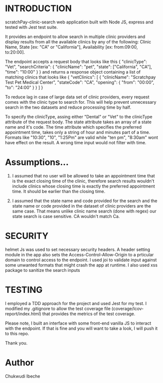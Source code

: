 # INTRODUCTION

scratchPay-clinic-search web application built with Node JS, express and tested with Jest test suite.

It provides an endpoint to allow search in multiple clinic providers and display results from all the available clinics by any of the following: Clinic Name, State [ex: "CA" or "California"], Availability [ex: from:09:00, to:20:00].

The endpoint accepts a request body that looks like this
{
"clinicType": "Vet",
"searchCriteria": {
"clinicName": "pet",
"state": ["California", "CA"],
"time": "10:00"
}
}
and returns a response object containing a list of matching clinics that looks like
{
"vetClinics": [
{
"clinicName": "Scratchpay Test Pet Medical Center",
"stateCode": "CA",
"opening": {
"from": "00:00",
"to": "24:00"
}
}
]
}

To reduce lag in case of large data set of clinic providers, every request comes with the clinic type to search for. This will help prevent unnecessary search in the two datasets and reduce processing time by half.

To specify the clinicType, assing either "Dental" or "Vet" to the clinicType attribute of the request body.
The state attribute takes an array of a state name and it's code.
The time attribute which specifies the preferred appointment time, takes only a string of hour and minutes part of a time. Formats like "10:30", "10", "1:25Pm" are valid while "ten pm", "8:30am" wont have effect on the result. A wrong time input would not filter with time.

# Assumptions...

1. I assumed that no user will be allowed to take an appointment time that is the exact closing time of the clinic, therefore search results wouldn't include clinics whose closing time is exactly the preferred appointment time. It should be earlier than the closing time.

2. I assumed that the state name and code provided for the search and the state name or code provided in the dataset of clinic providers are the same case. That means unlike clinic name search (done with regex) our state search is case sensitive. CA wouldn't match Ca.

# SECURITY

helmet Js was used to set necessary security headers.
A header setting module in the app also sets the Access-Control-Allow-Origin to a prticular domain to control access to the endpoint.
I used joi to validate input against some unwanted formats that might crash the app at runtime.
I also used xss package to sanitize the search inputs

# TESTING

I employed a TDD approach for the project and used Jest for my test.
I modified my .gitignore to allow the test coverage file (coverage/lcov-report/index.html) that provides the metrics of the test coverage.

Please note, I built an interface with some front-end vanilla JS to interact with the endpoint. If that is fine and you will want to take a look, I will push it to this repo.

Thank you.

# Author

Chukwudi Ibeche
